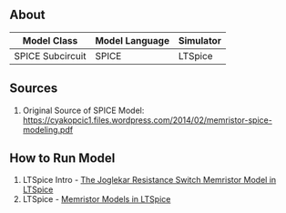 ## About 

| Model Class | Model Language | Simulator |
|---|---|---|
|SPICE Subcircuit|SPICE|LTSpice|

## Sources

1. Original Source of SPICE Model: <https://cyakopcic1.files.wordpress.com/2014/02/memristor-spice-modeling.pdf>

## How to Run Model

1. LTSpice Intro - [The Joglekar Resistance Switch Memristor Model in LTSpice](http://knowm.org/the-joglekar-resistance-switch-memristor-model-in-ltspice/)
1. LTSpice - [Memristor Models in LTSpice](http://knowm.org/memristor-models-in-ltspice/)
